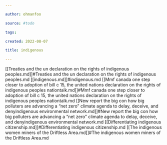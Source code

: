 ```yaml
---

author: ohmanfoo

source: #todo

tags: 

created: 2022-08-07

title: indigenous

---
```

[[Treaties and the un declaration on the rights of indigenous peoples.md]]#Treaties and the un declaration on the rights of indigenous peoples.md
[[indigenous.md]]#indigenous.md
[[Mmf canada one step closer to adoption of bill c 15, the united nations declaration on the rights of indigenous peoples nationtalk.md]]#Mmf canada one step closer to adoption of bill c 15, the united nations declaration on the rights of indigenous peoples nationtalk.md
[[New report the big con how big polluters are advancing a “net zero” climate agenda to delay, deceive, and denyindigenous environmental network.md]]#New report the big con how big polluters are advancing a “net zero” climate agenda to delay, deceive, and denyindigenous environmental network.md
[[Differentiating indigenous citizenship.md]]#Differentiating indigenous citizenship.md
[[The indigenous women miners of the Driftless Area.md]]#The indigenous women miners of the Driftless Area.md